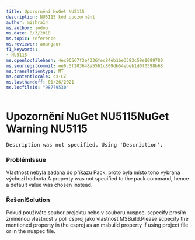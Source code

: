 ```yaml
---
title: Upozornění NuGet NU5115
description: NU5115 kód upozornění
author: mishra14
ms.author: jodou
ms.date: 8/3/2018
ms.topic: reference
ms.reviewer: anangaur
f1_keywords:
- NU5115
ms.openlocfilehash: 4ec96567f3e4336fec84eb1be3383c59e1099780
ms.sourcegitcommit: ee6c3f203648a5561c809db54ebeb1d0f0598b68
ms.translationtype: MT
ms.contentlocale: cs-CZ
ms.lasthandoff: 01/26/2021
ms.locfileid: "98779530"
---
```

# <a name="nuget-warning-nu5115"></a><span data-ttu-id="27cfb-103">Upozornění NuGet NU5115</span><span class="sxs-lookup"><span data-stu-id="27cfb-103">NuGet Warning NU5115</span></span>
<pre>Description was not specified. Using 'Description'.</pre>

### <a name="issue"></a><span data-ttu-id="27cfb-104">Problém</span><span class="sxs-lookup"><span data-stu-id="27cfb-104">Issue</span></span>

<span data-ttu-id="27cfb-105">Vlastnost nebyla zadána do příkazu Pack, proto byla místo toho vybrána výchozí hodnota.</span><span class="sxs-lookup"><span data-stu-id="27cfb-105">A property was not specified to the pack command, hence a default value was chosen instead.</span></span>


### <a name="solution"></a><span data-ttu-id="27cfb-106">Řešení</span><span class="sxs-lookup"><span data-stu-id="27cfb-106">Solution</span></span>

<span data-ttu-id="27cfb-107">Pokud používáte soubor projektu nebo v souboru nuspec, scpecify prosím zmíněnou vlastnost v poli csproj jako vlastnost MSBuild.</span><span class="sxs-lookup"><span data-stu-id="27cfb-107">Please scpecify the mentioned property in the csproj as an msbuild property if using project file or in the nuspec file.</span></span>

